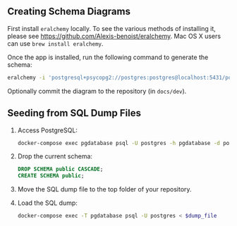 ## Creating Schema Diagrams

First install `eralchemy` locally. To see the various methods of installing it, please see https://github.com/Alexis-benoist/eralchemy. Mac OS X users can use `brew install eralchemy`.

Once the app is installed, run the following command to generate the schema:

```sh
eralchemy -i 'postgresql+psycopg2://postgres:postgres@localhost:5431/postgres' -o docs/dev/schema-current.pdf
```

Optionally commit the diagram to the repository (in `docs/dev`).

## Seeding from SQL Dump Files

1. Access PostgreSQL:

   ```sh
   docker-compose exec pgdatabase psql -U postgres -h pgdatabase -d postgres
   ```

2. Drop the current schema:

   ```sql
   DROP SCHEMA public CASCADE;
   CREATE SCHEMA public;
   ```

3. Move the SQL dump file to the top folder of your repository.

4. Load the SQL dump:

   ```sh
   docker-compose exec -T pgdatabase psql -U postgres < $dump_file
   ```
